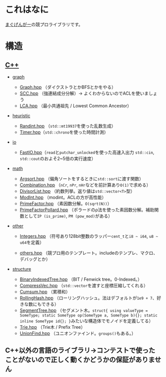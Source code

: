 # これはなに

[まぐげんがー](https://twitter.com/gengar094kypro)の競プロライブラリです。

# 構造

## [C++](https://github.com/094-gengar/library/tree/main/cpp)

- [graph](https://github.com/094-gengar/library/tree/main/cpp/graph)
	 - [Graph.hpp](https://github.com/094-gengar/library/blob/main/cpp/graph/Graph.hpp)  （ダイクストラとかBFSとかをやる）
	- [SCC.hpp](https://github.com/094-gengar/library/blob/main/cpp/graph/SCC.hpp) （強連結成分分解）-> よくわからないのでACLを使いましょう
	- [LCA.hpp](https://github.com/094-gengar/library/blob/main/cpp/graph/LCA.hpp) （最小共通祖先 / Lowest Common Ancestor）

- [heuristic](https://github.com/094-gengar/library/tree/main/cpp/heuristic)
	- [Randint.hpp](https://github.com/094-gengar/library/blob/main/cpp/heuristic/RandInt.hpp) （`std::mt19937`を使った乱数生成）
	- [Timer.hpp](https://github.com/094-gengar/library/blob/main/cpp/heuristic/Timer.hpp)（`std::chrono`を使った時間計測）

- [io](https://github.com/094-gengar/library/tree/main/cpp/io)
	- [FastIO.hpp](https://github.com/094-gengar/library/blob/main/cpp/io/FastIO.hpp)（`read`と`putchar_unlocked`を使った高速入出力  `std::cin`, `std::cout`のおよそ2~5倍の実行速度）

- [math](https://github.com/094-gengar/library/tree/main/cpp/math)
	- [Argsort.hpp](https://github.com/094-gengar/library/blob/main/cpp/math/Argsort.hpp) （偏角ソートをするときに`std::sort`に渡す関数）
	- [Combination.hpp](https://github.com/094-gengar/library/blob/main/cpp/math/Combination.hpp) （`nCr`, `nPr`, `nHr`などを前計算あり`O(1)`で求める）
	- [DivisorList.hpp](https://github.com/094-gengar/library/blob/main/cpp/math/DivisorList.hpp) （約数列挙。返り値は`std::vector<T>`型）
	- [ModInt.hpp](https://github.com/094-gengar/library/blob/main/cpp/math/ModInt.hpp)  （modint。ACLの方が高性能）
	- [PrimeFactor.hpp](https://github.com/094-gengar/library/blob/main/cpp/math/PrimeFactor.hpp) （素因数分解。`O(sqrt(N))`）
	- [PrimeFactorPollard.hpp](https://github.com/094-gengar/library/blob/main/cpp/math/PrimeFactorPollard.hpp)  （ポラードのρ法を使った素因数分解。補助関数として`IP (is_prime)`, `PM (pow_mod)`がある）

- [other](https://github.com/094-gengar/library/blob/main/cpp/other)
	- [Integers.hpp](https://github.com/094-gengar/library/blob/main/cpp/other/Integers.hpp) （符号あり128bit整数のラッパー`cent_t`と`i8 ~ i64`, `u8 ~ u64`を定義）

	- [others.hpp](https://github.com/094-gengar/library/blob/main/cpp/other/others.hpp) （競プロ用のテンプレート。includeのテンプレ、マクロ、デバッグとか）

- [structure](https://github.com/094-gengar/library/tree/main/cpp/structure)
	- [BinaryIndexedTree.hpp](https://github.com/094-gengar/library/tree/main/cpp/structure/BinaryIndexedTree.hpp) （BIT / Fenwick tree。0-Indexed。）
	- [CompressVec.hpp](https://github.com/094-gengar/library/blob/main/cpp/structure/CompressVec.hpp) （`std::vector`を渡すと座標圧縮してくれる）
	- [Cumsum.hpp](https://github.com/094-gengar/library/blob/main/cpp/structure/Cumsum.hpp) （累積和）
	- [RollingHash.hpp](https://github.com/094-gengar/library/blob/main/cpp/structure/RollingHash.hpp) （ローリングハッシュ。法はデフォルトが`1e9 + 7`、好きな数にもできる）
	- [SegmentTree.hpp](https://github.com/094-gengar/library/blob/main/cpp/structure/SegmentTree.hpp) （セグメント木。`struct{ using valueType = SomeType; static SomeType op(SomeType a, SomeType b){}; static inline SomeType id{}; }`みたいな構造体でモノイドを定義してる）
	- [Trie.hpp](https://github.com/094-gengar/library/blob/main/cpp/structure/Trie.hpp) （Trie木 / Prefix Tree）
	- [UnionFind.hpp](https://github.com/094-gengar/library/blob/main/cpp/structure/UnionFind.hpp) （ユニオンファインド。`groups()`もある。）

## C++以外の言語のライブラリ→コンテストで使ったことがないので正しく動くかどうかの保証がありません
